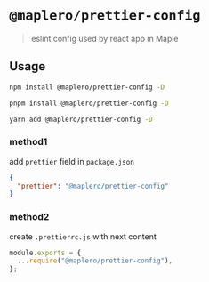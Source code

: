# `@maplero/prettier-config`

> eslint config used by react app in Maple

## Usage

```bash
npm install @maplero/prettier-config -D
```
```bash
pnpm install @maplero/prettier-config -D
```
```bash
yarn add @maplero/prettier-config -D
```

### method1
add `prettier` field in `package.json`

```json
{
  "prettier": "@maplero/prettier-config"
}
```
### method2
create `.prettierrc.js` with next content

```js
module.exports = {
  ...require("@maplero/prettier-config"),
};
```
